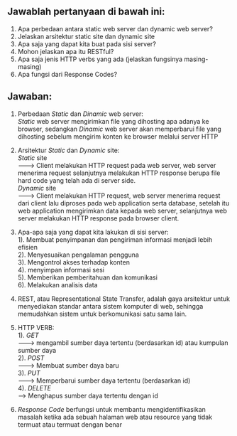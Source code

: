 ## Jawablah pertanyaan di bawah ini:

1. Apa perbedaan antara static web server dan dynamic web server?
2. Jelaskan arsitektur static site dan dynamic site
3. Apa saja yang dapat kita buat pada sisi server?
4. Mohon jelaskan apa itu RESTful?
5. Apa saja jenis HTTP verbs yang ada (jelaskan fungsinya masing-masing)
6. Apa fungsi dari Response Codes?

## Jawaban:

1. Perbedaan _Static_ dan _Dinamic_ web server:
   <br>
   _Static_ web server mengirimkan file yang dihosting apa adanya ke browser, sedangkan _Dinamic_ web server akan memperbarui file yang dihosting sebelum mengirim konten ke browser melalui server HTTP

2. Arsitektur _Static_ dan _Dynamic_ site:
   <br>
   _Static_ site
   <br>
   ---> Client melakukan HTTP request pada web server, web server menerima request selanjutnya melakukan HTTP response berupa file hard code yang telah ada di server side.
   <br>
   _Dynamic_ site
   <br>
   ---> Client melakukan HTTP request, web server menerima request dari client lalu diproses pada web application serta database, setelah itu web application mengirimkan data kepada web server, selanjutnya web server melakukan HTTP response pada browser client.

3. Apa-apa saja yang dapat kita lakukan di sisi server:
   <br>
   1). Membuat penyimpanan dan pengiriman informasi menjadi lebih efisien
   <br>
   2). Menyesuaikan pengalaman pengguna
   <br>
   3). Mengontrol akses terhadap konten
   <br>
   4). menyimpan informasi sesi
   <br>
   5). Memberikan pemberitahuan dan komunikasi
   <br>
   6). Melakukan analisis data
   <br>

4. REST, atau Representational State Transfer, adalah gaya arsitektur untuk menyediakan standar antara sistem komputer di web, sehingga memudahkan sistem untuk berkomunikasi satu sama lain.

5. HTTP VERB:
   <br>
   1). _GET_
   <br>
   ---> mengambil sumber daya tertentu (berdasarkan id) atau kumpulan sumber daya
   <br>
   2). _POST_
   <br>
   ---> Membuat sumber daya baru
   <br>
   3). _PUT_
   <br>
   ---> Memperbarui sumber daya tertentu (berdasarkan id)
   <br>
   4). _DELETE_
   <br>
   --> Menghapus sumber daya tertentu dengan id
   <br>

6. _Response Code_ berfungsi untuk membantu mengidentifikasikan masalah ketika ada sebuah halaman web atau resource yang tidak termuat atau termuat dengan benar
